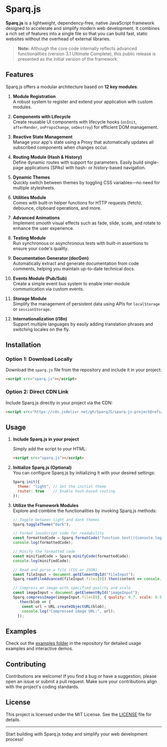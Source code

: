 # Sparq.js

**Sparq.js** is a lightweight, dependency-free, native JavaScript framework designed to accelerate and simplify modern web development. It combines a rich set of features into a single file so that you can build fast, static websites without the overhead of external libraries.

> **Note:** Although the core code internally reflects advanced functionalities (version 3.1 Ultimate Complete), this public release is presented as the initial version of the framework.

## Features

Sparq.js offers a modular architecture based on **12 key modules**:

1. **Module Registration**  
   A robust system to register and extend your application with custom modules.

2. **Components with Lifecycle**  
   Create reusable UI components with lifecycle hooks (`onInit`, `afterRender`, `onPropsChange`, `onDestroy`) for efficient DOM management.

3. **Reactive State Management**  
   Manage your app's state using a Proxy that automatically updates all subscribed components when changes occur.

4. **Routing Module (Hash & History)**  
   Define dynamic routes with support for parameters. Easily build single-page applications (SPAs) with hash- or history-based navigation.

5. **Dynamic Themes**  
   Quickly switch between themes by toggling CSS variables—no need for multiple stylesheets.

6. **Utilities Module**  
   Comes with built-in helper functions for HTTP requests (fetch), debounce, clipboard operations, and more.

7. **Advanced Animations**  
   Implement smooth visual effects such as fade, slide, scale, and rotate to enhance the user experience.

8. **Testing Module**  
   Run synchronous or asynchronous tests with built-in assertions to ensure your code's quality.

9. **Documentation Generator (docGen)**  
   Automatically extract and generate documentation from code comments, helping you maintain up-to-date technical docs.

10. **Events Module (Pub/Sub)**  
    Create a simple event bus system to enable inter-module communication via custom events.

11. **Storage Module**  
    Simplify the management of persistent data using APIs for `localStorage` or `sessionStorage`.

12. **Internationalization (i18n)**  
    Support multiple languages by easily adding translation phrases and switching locales on the fly.

## Installation

### Option 1: Download Locally
Download the `sparq.js` file from the repository and include it in your project:

```html
<script src="sparq.js"></script>
```

### Option 2: Direct CDN Link
Include Sparq.js directly in your project via the CDN:

```html
<script src="https://cdn.jsdelivr.net/gh/SparqJS/sparq-js-project@refs/heads/main/sparq.js"></script>
```

## Usage

1. **Include Sparq.js in your project**

   Simply add the script to your HTML:

   ```html
   <script src="sparq.js"></script>
   ```

2. **Initialize Sparq.js (Optional)**  
   You can configure Sparq.js by initializing it with your desired settings:

   ```javascript
   Sparq.init({
     theme: "light", // Set the initial theme
     router: true    // Enable hash-based routing
   });
   ```

3. **Utilize the Framework Modules**  
   Explore and combine the functionalities by invoking Sparq.js methods:

   ```javascript
   // Toggle between light and dark themes
   Sparq.toggleTheme("dark");

   // Format JavaScript code for readability
   const formattedCode = Sparq.formatCode("function test(){console.log('hello');}");
   console.log(formattedCode);

   // Minify the formatted code
   const minifiedCode = Sparq.minifyCode(formattedCode);
   console.log(minifiedCode);

   // Read and parse a file (CSV or JSON)
   const fileInput = document.getElementById("fileInput");
   Sparq.readFileAdvanced(fileInput.files[0]).then(content => console.log(content));

   // Compress an image with specified quality and scale
   const imageInput = document.getElementById("imageInput");
   Sparq.compressImage(imageInput.files[0], { quality: 0.7, scale: 0.5 })
     .then(blob => {
       const url = URL.createObjectURL(blob);
       console.log("Compressed image URL:", url);
     });
   ```

## Examples

Check out the [examples folder](https://github.com/SparqJS/sparq-js-project/tree/main/examples) in the repository for detailed usage examples and interactive demos.

## Contributing

Contributions are welcome! If you find a bug or have a suggestion, please open an issue or submit a pull request. Make sure your contributions align with the project's coding standards.

## License

This project is licensed under the MIT License. See the [LICENSE](https://github.com/SparqJS/sparq-js-project/blob/main/LICENSE) file for details.

---

Start building with Sparq.js today and simplify your web development process!

